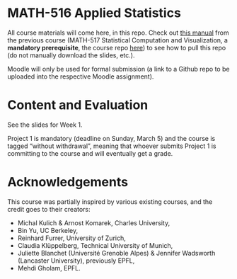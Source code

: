 
<!-- README.md is generated from README.Rmd. Please edit that file -->

# MATH-516 Applied Statistics

<!-- badges: start -->
<!-- badges: end -->

All course materials will come here, in this repo. Check out [this
manual](https://htmlpreview.github.io/?https://github.com/TMasak/StatComp/blob/master/Manuals/02_Github.html)
from the previous course (MATH-517 Statistical Computation and
Visualization, a **mandatory prerequisite**, the course repo
[here](https://github.com/TMasak/StatComp)) to see how to pull this repo
(do not manually download the slides, etc.).

Moodle will only be used for formal submission (a link to a Github repo
to be uploaded into the respective Moodle assignment).

# Content and Evaluation

See the slides for Week 1.

Project 1 is mandatory (deadline on Sunday, March 5) and the course is
tagged “without withdrawal”, meaning that whoever submits Project 1 is
committing to the course and will eventually get a grade.

# Acknowledgements

This course was partially inspired by various existing courses, and the
credit goes to their creators:

- Michal Kulich & Arnost Komarek, Charles University,
- Bin Yu, UC Berkeley,
- Reinhard Furrer, University of Zurich,
- Claudia Klüppelberg, Technical University of Munich,
- Juliette Blanchet (Université Grenoble Alpes) & Jennifer Wadsworth
  (Lancaster University), previously EPFL,
- Mehdi Gholam, EPFL.

